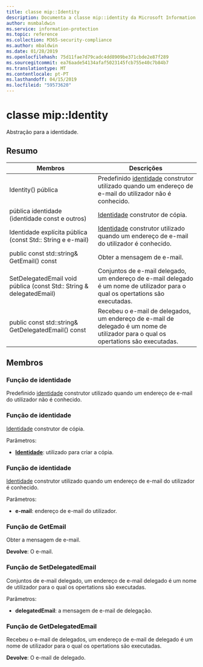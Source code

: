 ```yaml
---
title: classe mip::Identity
description: Documenta a classe mip::identity da Microsoft Information Protection (MIP) SDK.
author: msmbaldwin
ms.service: information-protection
ms.topic: reference
ms.collection: M365-security-compliance
ms.author: mbaldwin
ms.date: 01/28/2019
ms.openlocfilehash: 75d11fae7d79cadc4dd8909be371cbde2e87f289
ms.sourcegitcommit: ea76aade54134afaf5023145fcb755e40c7b84b7
ms.translationtype: MT
ms.contentlocale: pt-PT
ms.lasthandoff: 04/15/2019
ms.locfileid: "59573620"
---
```

# <a name="class-mipidentity"></a>classe mip::Identity 
Abstração para a identidade.
  
## <a name="summary"></a>Resumo
 Membros                        | Descrições                                
--------------------------------|---------------------------------------------
Identity() pública  |  Predefinido [identidade](class_mip_identity.md) construtor utilizado quando um endereço de e-mail do utilizador não é conhecido.
pública identidade (identidade const e outros)  |  [Identidade](class_mip_identity.md) construtor de cópia.
Identidade explícita pública (const Std:: String e e-mail)  |  [Identidade](class_mip_identity.md) construtor utilizado quando um endereço de e-mail do utilizador é conhecido.
public const std::string& GetEmail() const  |  Obter a mensagem de e-mail.
SetDelegatedEmail void pública (const Std:: String & delegatedEmail)  |  Conjuntos de e-mail delegado, um endereço de e-mail delegado é um nome de utilizador para o qual os opertations são executadas.
public const std::string& GetDelegatedEmail() const  |  Recebeu o e-mail de delegados, um endereço de e-mail de delegado é um nome de utilizador para o qual os opertations são executadas.
  
## <a name="members"></a>Membros
  
### <a name="identity-function"></a>Função de identidade
Predefinido [identidade](class_mip_identity.md) construtor utilizado quando um endereço de e-mail do utilizador não é conhecido.
  
### <a name="identity-function"></a>Função de identidade
[Identidade](class_mip_identity.md) construtor de cópia.

Parâmetros:  
* **[Identidade](class_mip_identity.md)**: utilizado para criar a cópia.


  
### <a name="identity-function"></a>Função de identidade
[Identidade](class_mip_identity.md) construtor utilizado quando um endereço de e-mail do utilizador é conhecido.

Parâmetros:  
* **e-mail**: endereço de e-mail do utilizador.


  
### <a name="getemail-function"></a>Função de GetEmail
Obter a mensagem de e-mail.

  
**Devolve**: O e-mail.
  
### <a name="setdelegatedemail-function"></a>Função de SetDelegatedEmail
Conjuntos de e-mail delegado, um endereço de e-mail delegado é um nome de utilizador para o qual os opertations são executadas.

Parâmetros:  
* **delegatedEmail**: a mensagem de e-mail de delegação.


  
### <a name="getdelegatedemail-function"></a>Função de GetDelegatedEmail
Recebeu o e-mail de delegados, um endereço de e-mail de delegado é um nome de utilizador para o qual os opertations são executadas.

  
**Devolve**: O e-mail de delegado.